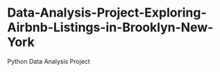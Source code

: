 # Data-Analysis-Project-Exploring-Airbnb-Listings-in-Brooklyn-New-York
Python Data Analysis Project
